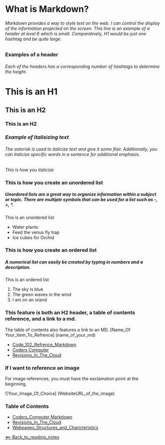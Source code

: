# What is Markdown?
###### Markdown provides a way to style text on the web. I can control the display of the information projected on the screen. This line is an example of a header at level 6 which is small. Comparatively, H1 would be just one hashtag and be quite large.

### Examples of a header
###### Each of the headers has a corresponding number of hashtags to determine the height. 
# This is an H1

## This is an H2

### This is an H2


### *Example of Italisizing text*
###### The asterisk is used to italicize text and give it some flair. Additionally, you can italicize specific words in a sentence for additional emphasis.
*This is how you italicize*

### This is how you create an unordered list
##### Unordered lists are a great way to organize information within a subject or topic. There are multiple symbols that can be used for a list such as -, +, *.

This is an unordered list
- Water plants
- Feed the venus fly trap
- Ice cubes for Orchid

### This is how you create an ordered list
##### A numerical list can easily be created by typing in numbers and a description.
This is an ordered list
1. The sky is blue
2. The green waves in the wind
3. I am on an island


### This feature is both an H2 header, a table of contents reference, and a link to a md. 
The table of contents also features a link to an MD. 
[Name_Of Your_Item_To_Refrence] (name_of_your_md)

- [Code_102_Refrence_Markdown](class102.md)
- [Coders Computer](coderscomputer.md)
- [Revisions_In_The_Cloud](RevisionsInTheCloud.md)

### If I want to reference an image
For image references, you must have the exclamation point at the beginning.

![Your_Image_Of_Choice]
(WebsiteURL_of_the_image)

### Table of Contents
- [Coders_Computer Markdown](coderscomputer.md)
- [Revisions_In_The_Cloud](RevisionsInTheCloud.md)
- [Webpages_Structures_and_Charicteristics](webpagestructures.md)

[<== Back_to_reading_notes](https://jtaisey389.github.io/reading-notes/)


